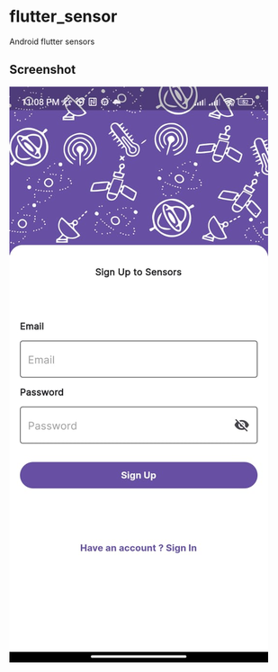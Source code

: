 # flutter_sensor

Android flutter sensors

## Screenshot

![Deskripsi Gambar](read_assets/signup.jpg)
